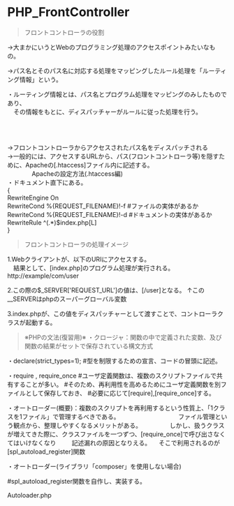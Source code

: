 # PHP_FrontController

>フロントコントローラの役割

->大まかにいうとWebのプログラミング処理のアクセスポイントみたいなもの。</br>

->パス名とそのパス名に対応する処理をマッピングしたルール処理を「ルーティング情報」という。</br>

  ・ルーティング情報とは、パス名とプログラム処理をマッピングのみしたものであり、</br>
  　その情報をもとに、ディスパッチャーがルールに従った処理を行う。</br>
   
   </br></br>
   
->フロントコントローラからアクセスされたパス名をディスパッチされる</br>
->一般的には、アクセスするURLから、パス(フロントコントローラ等)を隠すために、Apacheの[.htaccess]ファイル内に記述する。</br>
　　　　Apacheの設定方法(.htaccess編)</br>
          ・ドキュメント直下にある。</br>
           {</br>
                RewriteEngine On</br>
                RewriteCond %{REQUEST_FILENAME}!-f #ファイルの実体があるか</br>
                RewriteCond %{REQUEST_FILENAME}!-d #ドキュメントの実体があるか</br>
                RewriteRule ^(.*)$index.php[L]</br>
           }</br>
    
>フロントコントローラの処理イメージ</br>

1.Webクライアントが、以下のURIにアクセスする。</br>
　結果として、[index.php]のプログラム処理が実行される。
        http://example/com/user
        
2.この際の$_SERVER['REQUEST_URL']の値は、[/user]となる。
            ↑この__SERVERはphpのスーパーグローバル変数

3.index.phpが、この値をディスパッチャーとして渡すことで、コントローラクラスが起動する。


>※PHPの文法(復習用)※
  ・クロージャ：関数の中で定義された変数、及び関数の結果がセットで保存されている構文方式
  
  ・declare(strict_types=1); #型を制限するための宣言、コードの冒頭に記述。
  
  ・require , require_once #ユーザ定義関数は、複数のスクリプトファイルで共有することが多い。
                           #そのため、再利用性を高めるためにユーザ定義関数を別ファイルとして保存しておき、
                           #必要に応じて[require],[require_once]する。

  ・オートローダー(概要)：複数のスクリプトを再利用するという性質上、「1クラスを1ファイル」で管理するべきである。
  　　　　　　　　　      ファイル管理という観点から、整理しやすくなるメリットがある。
           　　　　      しかし、扱うクラスが増えてきた際に、クラスファイルを一つずつ、[require_once]で呼び出さなくてはいけなくなり
               　　      記述漏れの原因となりえる。
                       　そこで利用されるのが[spl_autoload_register]関数
                        
  ・オートローダー(ライブラリ「composer」を使用しない場合)
  
#spl_autoload_register関数を自作し、実装する。
  
Autoloader.php
  <?php

  spl_autoload_register(function($name){
                  require_once "{$name}.php";
  });

-----

Person.php
  <?php
  $p = new Person('太郎','山田'); 

#1.未定義のクラス呼び出し
#2.オートローダの自動生成
#3.Person.phpのインクルード処理
#4.Personクラスのインスタンス化



